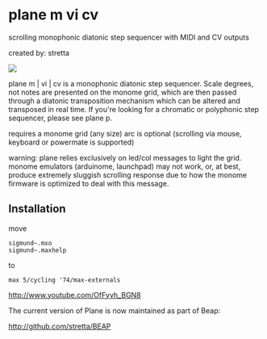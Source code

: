 # plane m vi cv

scrolling monophonic diatonic step sequencer with MIDI and CV outputs

created by: stretta

![](app:plane2.jpg)

plane m | vi | cv is a monophonic diatonic step sequencer. Scale degrees, not notes are presented on the monome grid, which are then passed through a diatonic transposition mechanism which can be altered and transposed in real time. If you're looking for a chromatic or polyphonic step sequencer, please see plane p.

requires a monome grid (any size)
arc is optional (scrolling via mouse, keyboard or powermate is supported)

warning: plane relies exclusively on led/col messages to light the grid. monome emulators (arduinome, launchpad) may not work, or, at best, produce extremely sluggish scrolling response due to how the monome firmware is optimized to deal with this message. 

## Installation

move

	sigmund~.mxo
	sigmund~.maxhelp

to

	max 5/cycling '74/max-externals

http://www.youtube.com/OfFyvh_BGN8

The current version of Plane is now maintained as part of Beap:

http://github.com/stretta/BEAP
